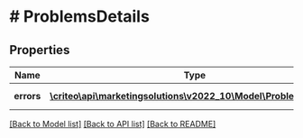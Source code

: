 # # ProblemsDetails

## Properties

Name | Type | Description | Notes
------------ | ------------- | ------------- | -------------
**errors** | [**\criteo\api\marketingsolutions\v2022_10\Model\ProblemDetails[]**](ProblemDetails.md) |  | [optional] [readonly]

[[Back to Model list]](../../README.md#models) [[Back to API list]](../../README.md#endpoints) [[Back to README]](../../README.md)
